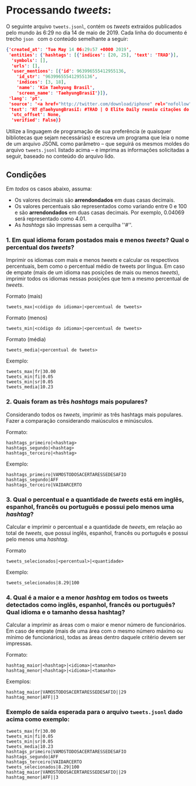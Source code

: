 # Processando *tweets*:

O seguinte arquivo `tweets.jsonl`,  contém os *tweets* extraídos publicados pelo mundo às 6:29 no dia 14 de maio de 2019.  Cada linha do documento é trecho `json ` com o conteúdo semelhante a seguir:

```json
{'created_at': 'Tue May 14 06:29:57 +0000 2019',
 'entities': {'hashtags': [{'indices': [20, 25], 'text': 'TRAD'}],
  'symbols': [],
  'urls': [],
  'user_mentions': [{'id': 963996555412955136,
    'id_str': '963996555412955136',
    'indices': [3, 18],
    'name': 'Kim Taehyung Brasil',
    'screen_name': 'TaehyungBrasiI'}]},
 'lang': 'pt',
 'source': '<a href="http://twitter.com/download/iphone" rel="nofollow">Twitter for iPhone</a>',
 'text': 'RT @TaehyungBrasiI: #TRAD | O Elite Daily reuniu citações do BTS sobre o Taehyung que mostram o  quanto os membros o valorizam e respeitam…',
  'utc_offset': None,
  'verified': False}}
```

Utilize a linguagem de programação de sua preferência (e quaisquer bibliotecas que sejam necessárias) e escreva um programa que leia o nome de um arquivo JSONL como parâmetro – que seguirá os mesmos moldes do arquivo `tweets.jsonl` listado acima – e imprima as informações solicitadas a seguir, baseado no conteúdo do arquivo lido.

## Condições

Em *todos* os casos abaixo, assuma:

- Os valores decimais são **arrendondados** em duas casas decimais.
- Os valores percentuais são representados como variando entre 0 e 100 e são **arrendondados** em duas casas decimais. Por exemplo, 0.04069 será representado como 4.01. 
- As *hashtags* são impressas sem a cerquilha ''#''.

### 1. Em qual idioma foram postados mais e menos *tweets*? Qual o percentual dos *tweets*?

Imprimir os idiomas com mais e menos *tweets* e calcular os respectivos percentuais, bem como o percentual médio de tweets por língua. Em caso de empate (mais de um idioma nas posições de mais ou menos *tweets*), imprimir todos os idiomas nessas posições que tem a mesmo percentual de *tweets*.

Formato (mais)

```
tweets_max|<código do idioma>|<percentual de tweets>
```

Formato (menos)

```
tweets_min|<código do idioma>|<percentual de tweets>
```

Formato (média)

```
tweets_media|<percentual de tweets>
```

Exemplo:

```
tweets_max|fr|30.00
tweets_min|fi|0.05
tweets_min|sr|0.05
tweets_media|10.23
```

### 2. Quais foram as três *hashtags* mais populares?

Considerando todos os *tweets*, imprimir as três hashtags mais populares. Fazer a comparação considerando maiúsculos e minúsculos.

Formato:

```
hashtags_primeiro|<hashtag>
hashtags_segundo|<hashtag>
hashtags_terceiro|<hashtag>
```

Exemplo:

```
hashtags_primeiro|VAMOSTODOSACERTARESSEDESAFIO
hashtags_segundo|AFF
hashtags_terceiro|VAIDARCERTO
```

### 

### 3. Qual o percentual e a quantidade de *tweets* está em inglês, espanhol, francês ou português e possui pelo menos uma *hashtag*?

Calcular e imprimir o percentual e a quantidade de *tweets*, em relação ao total de *tweets*, que possui inglês, espanhol, francês ou português e possui pelo menos uma *hashtag*.

Formato

```
tweets_selecionados|<percentual>|<quantidade>
```

Exemplo:

```
tweets_selecionados|8.29|100
```

### 4. Qual é a maior e a menor *hashtag* em todos os tweets detectados como inglês, espanhol, francês ou português? Qual idioma e o tamanho dessa hashtag?

Calcular a imprimir as áreas com o maior e menor número de funcionários. Em caso de empate (mais de uma área com o mesmo número máximo ou mínimo de funcionários), todas as áreas dentro daquele critério devem ser impressas.

Formato:

```
hashtag_maior|<hashtag>|<idioma>|<tamanho>
hashtag_menor|<hashtag>|<idioma>|<tamanho>
```

Exemplos:

```
hashtag_maior|VAMOSTODOSACERTARESSEDESAFIO||29
hashtag_menor|AFF||3
```

### Exemplo de saída esperada para o arquivo `tweets.jsonl` dado acima como exemplo:

```
tweets_max|fr|30.00
tweets_min|fi|0.05
tweets_min|sr|0.05
tweets_media|10.23
hashtags_primeiro|VAMOSTODOSACERTARESSEDESAFIO
hashtags_segundo|AFF
hashtags_terceiro|VAIDARCERTO
tweets_selecionados|8.29|100
hashtag_maior|VAMOSTODOSACERTARESSEDESAFIO||29
hashtag_menor|AFF||3
```


